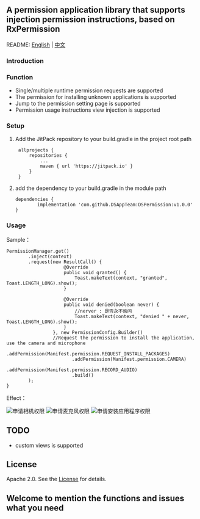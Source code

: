 ## A permission application library that supports injection permission instructions, based on RxPermission

README: [English](https://github.com/DSAppTeam/DSPermission/blob/master/README.md) | [中文](https://github.com/DSAppTeam/DSPermission/blob/master/README-ZH.md)

### Introduction

### Function
* Single/multiple runtime permission requests are supported 
* The permission for installing unknown applications is supported 
* Jump to the permission setting page is supported 
* Permission usage instructions view injection is supported

### Setup
1. Add the JitPack repository to your build.gradle in the project root path

   ```
    allprojects {
        repositories {
            ...
            maven { url 'https://jitpack.io' }
        }
    }
   ```
2. add the dependency to your build.gradle in the module path
    ```
    dependencies {
	        implementation 'com.github.DSAppTeam:DSPermission:v1.0.0'
	}
    ```


### Usage
Sample：
```
PermissionManager.get()
        .inject(context)
        .request(new ResultCall() {
                     @Override
                     public void granted() {
                         Toast.makeText(context, "granted", Toast.LENGTH_LONG).show();
                     }

                     @Override
                     public void denied(boolean never) {
                     	 //nerver : 是否永不询问
                         Toast.makeText(context, "denied " + never, Toast.LENGTH_LONG).show();
                     }
                 }, new PermissionConfig.Builder()
                 //Request the permission to install the application, use the camera and microphone
                        .addPermission(Manifest.permission.REQUEST_INSTALL_PACKAGES)
                        .addPermission(Manifest.permission.CAMERA)
                        .addPermission(Manifest.permission.RECORD_AUDIO)
                        .build()
        );
}

```

Effect：

<img src="https://img-blog.csdnimg.cn/6697bf45808a4e7897822234f3200718.png" alt="申请相机权限" align=center />

<img src="https://img-blog.csdnimg.cn/43fab92a1ba04cffa496d04cfa5bb3ee.png" alt="申请麦克风权限" align=center />

<img src="https://img-blog.csdnimg.cn/b39acca1d7304e449b3e1466f969f940.png" alt="申请安装应用程序权限" align=center />

## TODO
* custom views is supported

## License
Apache 2.0. See the [License](https://github.com/DSAppTeam/DSPermission/blob/master/LICENSE)  for details.

## Welcome to mention the functions and issues what you need
